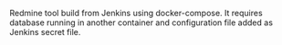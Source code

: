 Redmine tool build from Jenkins using docker-compose.
It requires database running in another container and configuration file added as Jenkins secret file.
